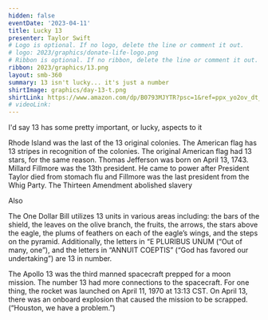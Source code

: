 ```yaml
---
hidden: false
eventDate: '2023-04-11'
title: Lucky 13
presenter: Taylor Swift
# Logo is optional. If no logo, delete the line or comment it out.
# logo: 2023/graphics/donate-life-logo.png
# Ribbon is optional. If no ribbon, delete the line or comment it out.
ribbon: 2023/graphics/13.png
layout: smb-360
summary: 13 isn't lucky... it's just a number
shirtImage: graphics/day-13-t.png
shirtLink: https://www.amazon.com/dp/B0793MJYTR?psc=1&ref=ppx_yo2ov_dt_b_product_details&customId=B07537PKB3
# videoLink:
---
```

I'd say 13 has some pretty important, or lucky, aspects to it

Rhode Island was the last of the 13 original colonies.
The American flag has 13 stripes in recognition of the colonies.
The original American flag had 13 stars, for the same reason.
Thomas Jefferson was born on April 13, 1743.
Millard Fillmore was the 13th president. He came to power after President Taylor died from stomach flu and Fillmore was the last president from the Whig Party.
The Thirteen Amendment abolished slavery

Also

The One Dollar Bill utilizes 13 units in various areas including: the bars of the shield, the leaves on the olive branch, the fruits, the arrows, the stars above the eagle, the plums of feathers on each of the eagle’s wings, and the steps on the pyramid. Additionally, the letters in “E PLURIBUS UNUM (“Out of many, one”), and the letters in “ANNUIT COEPTIS” (“God has favored our undertaking”) are 13 in number.

The Apollo 13 was the third manned spacecraft prepped for a moon mission. The number 13 had more connections to the spacecraft. For one thing, the rocket was launched on April 11, 1970 at 13:13 CST. On April 13, there was an onboard explosion that caused the mission to be scrapped. (“Houston, we have a problem.”)

